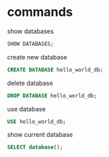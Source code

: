 # commands

show databases
```sql
SHOW DATABASES;
```

create new database
```sql
CREATE DATABASE hello_world_db;
```

delete database
```sql
DROP DATABASE hello_world_db;
```

use database
```sql
USE hello_world_db;
```

show current database
```sql
SELECT database();
```
